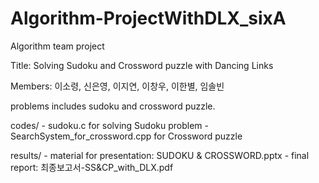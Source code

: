 # Algorithm-ProjectWithDLX_sixA
Algorithm team project

Title: Solving Sudoku and Crossword puzzle with Dancing Links

Members: 이소령, 신은영, 이지연, 이창우, 이한별, 임솔빈

problems includes sudoku and crossword puzzle. 

codes/
    - sudoku.c for solving Sudoku problem
    - SearchSystem_for_crossword.cpp for Crossword puzzle

results/
    - material for presentation: SUDOKU & CROSSWORD.pptx
    - final report: 최종보고서-SS&CP_with_DLX.pdf